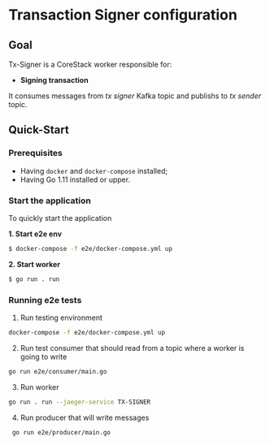 # Transaction Signer configuration

## Goal

Tx-Signer is a CoreStack worker responsible for: 

- **Signing transaction**

It consumes messages from *tx signer* Kafka topic and publishs to *tx sender* topic.

## Quick-Start

### Prerequisites

- Having ```docker``` and ```docker-compose``` installed;
- Having Go 1.11 installed or upper.

### Start the application

To quickly start the application

**1. Start e2e env**

```sh
$ docker-compose -f e2e/docker-compose.yml up
```

**2. Start worker**

```sh
$ go run . run
```

### Running e2e tests

1. Run testing environment

```bash
docker-compose -f e2e/docker-compose.yml up
```

2. Run test consumer that should read from a topic where a worker is going to write 

```bash
go run e2e/consumer/main.go
```

3. Run worker

```bash
go run . run --jaeger-service TX-SIGNER
```

4. Run producer that will write messages 

```bash
 go run e2e/producer/main.go
```
